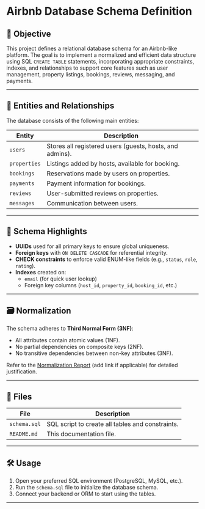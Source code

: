 # Airbnb Database Schema Definition

## 📌 Objective
This project defines a relational database schema for an Airbnb-like platform. The goal is to implement a normalized and efficient data structure using SQL `CREATE TABLE` statements, incorporating appropriate constraints, indexes, and relationships to support core features such as user management, property listings, bookings, reviews, messaging, and payments.

---

## 📐 Entities and Relationships

The database consists of the following main entities:

| Entity   | Description |
|----------|-------------|
| `users`      | Stores all registered users (guests, hosts, and admins). |
| `properties` | Listings added by hosts, available for booking. |
| `bookings`   | Reservations made by users on properties. |
| `payments`   | Payment information for bookings. |
| `reviews`    | User-submitted reviews on properties. |
| `messages`   | Communication between users. |

---

## 🧩 Schema Highlights

- **UUIDs** used for all primary keys to ensure global uniqueness.
- **Foreign keys** with `ON DELETE CASCADE` for referential integrity.
- **CHECK constraints** to enforce valid ENUM-like fields (e.g., `status`, `role`, `rating`).
- **Indexes** created on:
  - `email` (for quick user lookup)
  - Foreign key columns (`host_id`, `property_id`, `booking_id`, etc.)

---

## 🗃️ Normalization

The schema adheres to **Third Normal Form (3NF)**:
- All attributes contain atomic values (1NF).
- No partial dependencies on composite keys (2NF).
- No transitive dependencies between non-key attributes (3NF).

Refer to the [Normalization Report](#) (add link if applicable) for detailed justification.

---

## 📄 Files

| File | Description |
|------|-------------|
| `schema.sql` | SQL script to create all tables and constraints. |
| `README.md` | This documentation file. |
---

## 🛠️ Usage

1. Open your preferred SQL environment (PostgreSQL, MySQL, etc.).
2. Run the `schema.sql` file to initialize the database schema.
3. Connect your backend or ORM to start using the tables.

---


